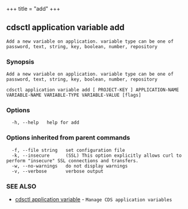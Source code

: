 +++
title = "add"
+++
## cdsctl application variable add

`Add a new variable on application. variable type can be one of password, text, string, key, boolean, number, repository`

### Synopsis

`Add a new variable on application. variable type can be one of password, text, string, key, boolean, number, repository`

```
cdsctl application variable add [ PROJECT-KEY ] APPLICATION-NAME VARIABLE-NAME VARIABLE-TYPE VARIABLE-VALUE [flags]
```

### Options

```
  -h, --help   help for add
```

### Options inherited from parent commands

```
  -f, --file string   set configuration file
  -k, --insecure      (SSL) This option explicitly allows curl to perform "insecure" SSL connections and transfers.
  -w, --no-warnings   do not display warnings
  -v, --verbose       verbose output
```

### SEE ALSO

* [cdsctl application variable](/manual/components/cdsctl/application/variable/)	 - `Manage CDS application variables`

